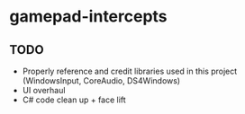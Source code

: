 # gamepad-intercepts

## TODO ##
- Properly reference and credit libraries used in this project (WindowsInput, CoreAudio, DS4Windows)
- UI overhaul
- C# code clean up + face lift
